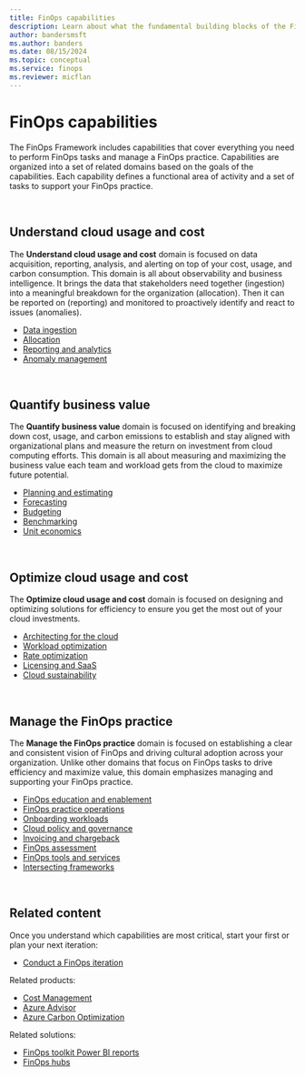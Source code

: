 ```yaml
---
title: FinOps capabilities
description: Learn about what the fundamental building blocks of the FinOps Framework that enable you to maximize business value through the cloud.
author: bandersmsft
ms.author: banders
ms.date: 08/15/2024
ms.topic: conceptual
ms.service: finops
ms.reviewer: micflan
---
```


<!-- markdownlint-disable-next-line MD025 -->
# FinOps capabilities

The FinOps Framework includes capabilities that cover everything you need to perform FinOps tasks and manage a FinOps practice. Capabilities are organized into a set of related domains based on the goals of the capabilities. Each capability defines a functional area of activity and a set of tasks to support your FinOps practice.

<br>

## Understand cloud usage and cost

The **Understand cloud usage and cost** domain is focused on data acquisition, reporting, analysis, and alerting on top of your cost, usage, and carbon consumption. This domain is all about observability and business intelligence. It brings the data that stakeholders need together (ingestion) into a meaningful breakdown for the organization (allocation). Then it can be reported on (reporting) and monitored to proactively identify and react to issues (anomalies).

- [Data ingestion](./understand/ingestion.md)
- [Allocation](./understand/allocation.md)
- [Reporting and analytics](./understand/reporting.md)
- [Anomaly management](./understand/anomalies.md)

<br>

## Quantify business value

The **Quantify business value** domain is focused on identifying and breaking down cost, usage, and carbon emissions to establish and stay aligned with organizational plans and measure the return on investment from cloud computing efforts. This domain is all about measuring and maximizing the business value each team and workload gets from the cloud to maximize future potential.

- [Planning and estimating](./quantify/planning.md)
- [Forecasting](./quantify/forecasting.md)
- [Budgeting](./quantify/budgeting.md)
- [Benchmarking](./quantify/benchmarking.md)
- [Unit economics](./quantify/unit-economics.md)

<br>

## Optimize cloud usage and cost

The **Optimize cloud usage and cost** domain is focused on designing and optimizing solutions for efficiency to ensure you get the most out of your cloud investments.

- [Architecting for the cloud](./optimize/architecting.md)
- [Workload optimization](./optimize/workloads.md)
- [Rate optimization](./optimize/rates.md)
- [Licensing and SaaS](./optimize/licensing.md)
- [Cloud sustainability](./optimize/sustainability.md)

<br>

## Manage the FinOps practice

The **Manage the FinOps practice** domain is focused on establishing a clear and consistent vision of FinOps and driving cultural adoption across your organization. Unlike other domains that focus on FinOps tasks to drive efficiency and maximize value, this domain emphasizes managing and supporting your FinOps practice.

- [FinOps education and enablement](./manage/education.md)
- [FinOps practice operations](./manage/operations.md)
- [Onboarding workloads](./manage/onboarding.md)
- [Cloud policy and governance](./manage/governance.md)
- [Invoicing and chargeback](./manage/invoicing-chargeback.md)
- [FinOps assessment](./manage/assessment.md)
- [FinOps tools and services](./manage/tools-services.md)
- [Intersecting frameworks](./manage/intersecting-disciplines.md)

<br>

## Related content

Once you understand which capabilities are most critical, start your first or plan your next iteration:

- [Conduct a FinOps iteration](../conduct-iteration.md)

Related products:

- [Cost Management](/azure/cost-management-billing/costs/)
- [Azure Advisor](/azure/advisor/)
- [Azure Carbon Optimization](/azure/carbon-optimization)

Related solutions:

- [FinOps toolkit Power BI reports](../toolkit/power-bi/reports.md)
- [FinOps hubs](../toolkit/hubs/finops-hubs-overview.md)

<br>
